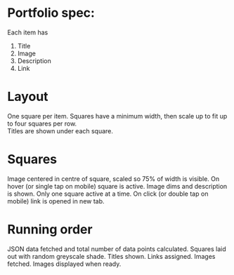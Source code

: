 Portfolio spec:
=========

Each item has
1. Title
2. Image
3. Description
4. Link

Layout
=========
One square per item. Squares have a minimum width, then scale up to fit up to four squares per row.  
Titles are shown under each square.

Squares
=========
Image centered in centre of square, scaled so 75% of width is visible.
On hover (or single tap on mobile) square is active. Image dims and description is shown. Only one square active at a time.
On click (or double tap on mobile) link is opened in new tab.

Running order
=========
JSON data fetched and total number of data points calculated.
Squares laid out with random greyscale shade.
Titles shown. Links assigned.
Images fetched.
Images displayed when ready.
